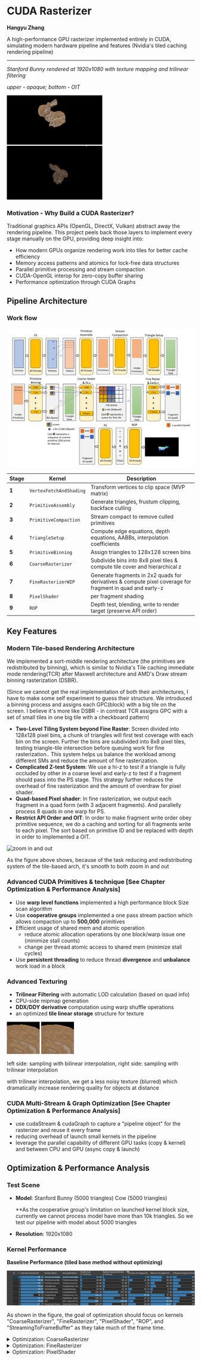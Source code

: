 # CUDA Rasterizer

**Hangyu Zhang**

A high-performance GPU rasterizer implemented entirely in CUDA, simulating modern hardware pipeline and features (Nvidia's tiled caching rendering pipeline)

---

*Stanford Bunny rendered at 1920x1080 with texture mapping and trilinear filtering*

*upper - opaque; bottom - OIT*

<img src="./images/teaser.png" style="zoom:25%;" />

<img src="./images/OIT.png" style="zoom:25%;" />

### Motivation - Why Build a CUDA Rasterizer?

Traditional graphics APIs (OpenGL, DirectX, Vulkan) abstract away the rendering pipeline. This project peels back those layers to implement every stage manually on the GPU, providing deep insight into:
- How modern GPUs organize rendering work into tiles for better cache efficiency
- Memory access patterns and atomics for lock-free data structures
- Parallel primitive processing and stream compaction
- CUDA-OpenGL interop for zero-copy buffer sharing
- Performance optimization through CUDA Graphs

## Pipeline Architecture

### Work flow

![Workflow](./images/workflow.png)

| Stage | Kernel | Description |
|-------|--------|-------------|
| **1** | `VertexFetchAndShading` | Transform vertices to clip space (MVP matrix) |
| **2** | `PrimitiveAssembly` | Generate triangles, frustum clipping, backface culling |
| **3** | `PrimitiveCompaction` | Stream compact to remove culled primitives |
| **4** | `TriangleSetup` | Compute edge equations, depth equations, AABBs, interpolation coefficients |
| **5** | `PrimitiveBinning` | Assign triangles to 128x128 screen bins |
| **6** | `CoarseRasterizer` | Subdivide bins into 8x8 pixel tiles & compute tile cover and hierarchical z |
| **7** | `FineRasterizerWIP` | Generate fragments in 2x2 quads for derivatives & compute pixel coverage for fragment in quad and early-z |
| **8** | `PixelShader` | per fragment shading |
| **9** | `ROP` | Depth test, blending, write to render target (preserve API order) |

## Key Features

### Modern Tile-based Rendering Architecture

We implemented a sort-middle rendering architecture (the primitives are redistributed by binning), which is similar to Nvidia's Tile caching immediate mode rendering(TCR) after Maxwell architecture and AMD's Draw stream binning rasterization (DSBR).

(Since we cannot get the real implementation of both their architectures, I have to make some self experiment to guess their structure. We introduced a binning process and assigns each GPC(block) with a big tile on the screen. I believe it's more like DSBR - in contrast TCR assigns GPC with a set of small tiles in one big tile with a checkboard pattern)

- **Two-Level Tiling System beyond Fine Raster**: Screen divided into 128x128 pixel bins, a chunk of triangles will first test coverage with each bin on the screen. Further the bins are subdivided into 8x8 pixel tiles, testing triangle-tile intersection before queuing work for fine rasterization.. This system helps us balance the workload among different SMs and reduce the amount of fine rasterization.
- **Complicated Z-test System**: We use a hi-z to test if a triangle is fully occluded by other in a coarse level and early-z to test if a fragment should pass into the PS stage. This strategy further reduces the overhead of fine rasterization and the amount of overdraw for pixel shader.
- **Quad-based Pixel shader**: In fine rasterization, we output each fragment in a quad form (with 3 adjacent fragments). And parallelly process 8 quads in one warp for PS.
- **Restrict API Order and OIT**: In order to make fragment write order obey primitive sequence, we do a caching and sorting for all fragments write to each pixel. The sort based on primitive ID and be replaced with depth in order to implemented a OIT. 

![zoom in and out](./images/zoom_in.gif)

As the figure above shows, because of the task reducing and redistributing system of the tile-based arch, it's smooth to both zoom in and out

### Advanced CUDA Primitives & technique [See Chapter Optimization & Performance Analysis]

* Use **warp level functions** implemented a high performance block Size scan algorithm
* Use **cooperative groups** implemented a one pass stream paction which allows compaction up to **500,000** primitives
* Efficient usage of shared mem and atomic operation
  * reduce atomic allocation operations by one block/warp issue one (minimize stall counts)
  * change per thread atomic access to shared mem (minimize stall cycles) 
* Use **persistent threading** to reduce thread **divergence** and **unbalance** work load in a block

### Advanced Texturing

- **Trilinear Filtering** with automatic LOD calculation (based on quad info)
- CPU-side mipmap generation
- **DDX/DDY derivative** computation using warp shuffle operations
- an optimized **tile linear storage** structure for texture

![bilinear](./images/sampling_bilinear.png) ![trilinear](./images/sampling_trilinear.png)

left side: sampling with bilinear interpolation, right side: sampling with trilinear interpolation

with trilinear interpolation, we get a less noisy texture (blurred) which dramatically increase rendering quality for objects at distance

### CUDA Multi-Stream & Graph Optimization [See Chapter Optimization & Performance Analysis]

- use cudaStream & cudaGraph to capture a "pipeline object" for the rasterizer and reuse it every frame
- reducing overhead of launch small kernels in the pipeline 
- leverage the parallel capability of different GPU tasks (copy & kernel) and between CPU and GPU (async copy & launch)

## Optimization & Performance Analysis

### Test Scene
- **Model**: Stanford Bunny (5000 triangles) Cow (5000 triangles)

  **As the cooperative group's limitation on launched kernel block size, currently we cannot process model have more than 10k triangles. So we test our pipeline with model about 5000 triangles

- **Resolution**: 1920x1080

### Kernel Performance

**Baseline Performance (tiled base method without optimizing)**

![before](./images/origin.png)

As shown in the figure, the goal of optimization should focus on kernels "CoarseRasterizer", "FineRasterizer", "PixelShader", "ROP", and "StreamingToFrameBuffer" as they take much of the frame time.

<details>   <summary>Optimization: CoarseRasterizer</summary>      As it has a small kernel size (a block for one bin), reducing register usage here makes no sense. Hence we increase the loop unrolling count, increasing instruction effectiveness.   </details>

<details> 
    <summary>Optimization: FineRasterizer</summary> 
    We rewrite the queue read logic and fragment write back logic, making global read and write amortized among the warp, reducing warp divergence. Interestingly, by making every 4 threads write a quad back, we increase memory coalescing and reduce the register overhead of loop unrolling, which also increases occupancy. Besides that, we increase our block size from 32 to 256, let every 32 threads (a warp) process one tile and the whole block process 4 tiles simultaneously. This dramatically increases occupancy, hiding read latency and eliminating the tail effect.
</details>
<details> 
    <summary>Optimization: PixelShader
    </summary>
    We optimize the fragment data structure, allowing each thread of the warp to read and write continuous 16-byte (float4) data in global mem. Secondly, as kernel arguments have to load to register from constant cache, when the parameter is large, the register may spill into local memory, which introduces memory stalls when accessing. We optimize the Texture2D structure and method to read from texture.
    <br />
    <img src="./images/optimized_Frag.png" style="zoom:33%;" />
    <img src="./images/optimized_tex.png" style="zoom:25%;" />
    <br />
    The figure above shows our optimized data structure, see source code for more details
<\details>

<details> 
    <summary>Optimization: ROP Stage</summary>
    For the same reason, we packed the structure for FragmentOut. Besides that, we use shared mem to eliminate local memory usage and reduce register usage, which makes the kernel's ideal occupancy reach 100%. <mark>But, unfortunately, increasing the occupancy lets more blocks stay alive on SM, which may lead to more eviction for cachelines, making L1 & L2 hit rate lower<\mark>. So, we do not see big improvements for this kernel. 
<\details>

<details> <summary>Optimization: StreamingToFrameBuffer</summary>As it has a memory-bound nature, what we do is just making memory access coalescing.</details>

With these optimization, we get a 31.7% improvement on performance:

**Final Performance**

![after](./images/after.png)

### CUDA Graph Impact

**Default Stream Performance**

![graph](./images/graph.png)

With all CUDA API calls (memset, memcpy, kernel...) on default stream (implicit synchronized), we can not leverage on the parallel power of GPU hardware and between CPU and GPU. As shown in the above figure, the GPU can process only one call at a time, and CPU have to wait for synchronizing to execute the next CUDA API. Besides, because our pipeline has several small task (~ 30us), the overhead of kernel launch dominated. Both of the factors cause a lower GPU busy rate during each frame. 

<details>   <summary>Optimization: CUDA Graph</summary>  
	First, instead of copy back from GPU to decide next kernel launch size, we launch fixed size block for each kernl, which not only eliminates costly device-to-host mem copy but enables the reuse of cuda graph each frame as well.
</br>
	Second, for inevitable host-to-device mem copy every frame (constants and buffer initialization), we use pinned memory and memcpyasync to make it fit into our cuda graph execution.
</br>
	We built a dependency graph for all tasks and uses different stream to process independent tasks with event record for stream joint.
</br>
	<img src="./images/DAG.jpg" style="zoom:10%;" />
</br> dependency graph structure illustration
</details>

**Rewrite With Multi Stream & CudaGraph**

![graph](./images/graph.png)

**Performance analysis**:

| Metric | Default Stream | CUDA Graph | Improvement |
|--------|--------------|------------|-------------|
| CPU Time | 7.79ms         | 4.2ms | +85.48% |
| GPU Time | 6.14ms         | 4.07ms | +50.85%     |
| GPU Time for Rasterize Pipeline | 6.02ms         | 2.81ms | +114.23%    |
| Total Frame Time | 7.79ms | 4.2ms      | +85.48% |

With cuda graph, we see a dramatical improvement over frame rate (from 120 to 240). As the graph implementation optimizes the rendering pipeline by:

* Capturing the entire frame workload as a reusable graph
* Eliminating kernel launch overhead
* Enabling concurrent execution of independent operations

## Limitation & Failure Case

**holes on model**

In release mode, there are some one pixel size holes on model. Since it's in release mode, we cannot use CUDA debugging to see what happened there. Just some speculation, it may caused by the precision of depth value - we store z-plane equation in float form and convert float depth to unsigned depth by multiply a large float, which can cause data precision problems when execute on different SMs at different time. 

![failure](./images/failure.png)

the cursor points out some holes on the bunny model when rendering in pure color.

**cuda graph limit**

OpenGL interop (`cudaGraphicsMapResources`) cannot be captured in graphs. So we have to write map and unmap logic out of the graph every frame. As these task takes a lot time cpu time whiling keep gpu spare, the GPU still have a stall overhead waiting driver complete resouce mapping

**kernel limit**

* CUDA kernel cannot directly use the L2 cache from last kernel. So all buffers have to write back to global mem and then fetch by other kernels, which requires more bandwidth than real hardware pipeline.
* Cooperative group' have a limitation on launched kernel block size, which makes our stream compaction cannot reach the theoretical maximum.

## Future Enhancements

**Render target compression**: use 4:1 & 8:1 DCC for color and depth buffer, further reduce memory bandwidth for early/late-z and fragment write back 

**Compressed Textures**: similar to rt compression, reduce bandwidth

**Cuda Graph Caching**: like pipeline object caching, support rasterization with different settings and reduce overhead for capture new graph

## References

- [Real-Time Rendering, Fourth Edition, Chapter 23](https://www.realtimerendering.com/)
- [A trip through the Graphics Pipeline](https://fgiesen.wordpress.com/2011/07/09/a-trip-through-the-graphics-pipeline-2011-index/)
- [tiled caching rendering](https://www.realworldtech.com/tile-based-rasterization-nvidia-gpus/)
- [High-Performance Software Rasterization on GPUs](https://research.nvidia.com/sites/default/files/pubs/2011-08_High-Performance-Software-Rasterization/laine2011hpg_paper.pdf)
- S. Molnar, M. Cox, D. Ellsworth and H. Fuchs, "A sorting classification of parallel rendering," in *IEEE Computer Graphics and Applications*, vol. 14, no. 4, pp. 23-32, July 1994, doi: 10.1109/38.291528. keywords: {Sorting;Geometry;Concurrent computing;Computational efficiency;Hardware;Feedforward systems;Pipelines;Aggregates;Costs;Application software},
